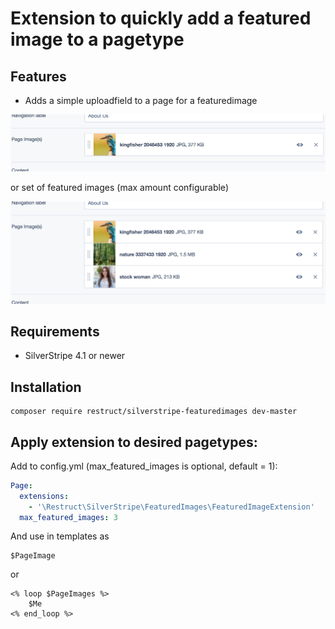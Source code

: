 Extension to quickly add a featured image to a pagetype
=======================================================

## Features

* Adds a simple uploadfield to a page for a featuredimage

![One/single image](docs/assets/single_image.png)

or set of featured images (max amount configurable)

![multiple sortable images](docs/assets/multiple_images.png)

## Requirements

* SilverStripe 4.1 or newer

## Installation

```
composer require restruct/silverstripe-featuredimages dev-master
```

## Apply extension to desired pagetypes:

Add to config.yml (max_featured_images is optional, default = 1):

```yaml
Page:
  extensions:
    - '\Restruct\SilverStripe\FeaturedImages\FeaturedImageExtension'
  max_featured_images: 3
```

And use in templates as 
```
$PageImage
```
or
```
<% loop $PageImages %>
    $Me
<% end_loop %>
